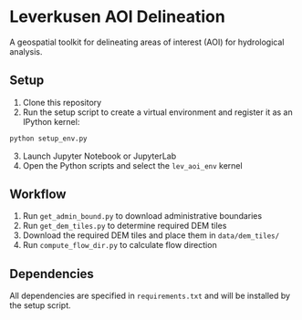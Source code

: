 # Leverkusen AOI Delineation

A geospatial toolkit for delineating areas of interest (AOI) for hydrological analysis.

## Setup

1. Clone this repository
2. Run the setup script to create a virtual environment and register it as an IPython kernel:

```bash
python setup_env.py
```

3. Launch Jupyter Notebook or JupyterLab
4. Open the Python scripts and select the `lev_aoi_env` kernel

## Workflow

1. Run `get_admin_bound.py` to download administrative boundaries
2. Run `get_dem_tiles.py` to determine required DEM tiles
3. Download the required DEM tiles and place them in `data/dem_tiles/`
4. Run `compute_flow_dir.py` to calculate flow direction

## Dependencies

All dependencies are specified in `requirements.txt` and will be installed by the setup script.
